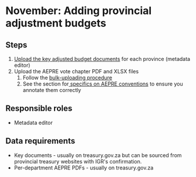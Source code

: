 # November: Adding provincial adjustment budgets

## Steps

1. [Upload the key adjusted budget documents](../operations-actions/adding-modifying-information-on-the-site/uploading-key-budget-documents.md#adjusted-budget-1) for each province \(metadata editor\)
2. Upload the AEPRE vote chapter PDF and XLSX files
   1. Follow the [bulk-uploading procedure](../operations-actions/adding-modifying-information-on-the-site/bulk-uploading-department-specific-documents.md)
   2. See the section for[ specifics on AEPRE conventions](../operations-actions/adding-modifying-information-on-the-site/bulk-uploading-department-specific-documents.md#adjusted-estimates-of-provincial-revenue-and-expenditure-vote-chapters) to ensure you annotate them correctly

## Responsible roles

* Metadata editor

## Data requirements

* Key documents - usually on treasury.gov.za but can be sourced from provincial treasury websites with IGR's confirmation.
* Per-department AEPRE PDFs - usually on treasury.gov.za

